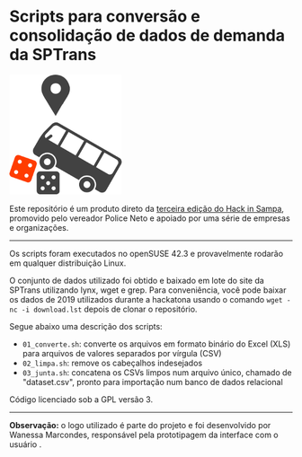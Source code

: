 Scripts para conversão e consolidação de dados de demanda da SPTrans
====================================================================

![Logo colorido](logo-cores.png)

Este repositório é um produto direto da [terceira edição do Hack in Sampa](http://www.saopaulo.sp.leg.br/blog/camara-municipal-sedia-3a-edicao-do-hack-in-sampa/), promovido pelo vereador Police Neto e apoiado por uma série de empresas e organizações.

------------------------------

Os scripts foram executados no openSUSE 42.3 e provavelmente rodarão em qualquer distribuição Linux.

O conjunto de dados utilizado foi obtido e baixado em lote do site da SPTrans utilizando lynx, wget e grep. Para conveniência, você pode baixar os dados de 2019 utilizados durante a hackatona usando o comando `wget -nc -i download.lst` depois de clonar o repositório.

Segue abaixo uma descrição dos scripts:

* `01_converte.sh`: converte os arquivos em formato binário do Excel (XLS) para arquivos de valores separados por vírgula (CSV)
* `02_limpa.sh`: remove os cabeçalhos indesejados
* `03_junta.sh`: concatena os CSVs limpos num arquivo único, chamado de "dataset.csv", pronto para importação num banco de dados relacional

Código licenciado sob a GPL versão 3.

------------------------------

**Observação:** o logo utilizado é parte do projeto e foi desenvolvido por Wanessa Marcondes, responsável pela prototipagem da interface com o usuário .